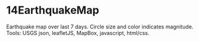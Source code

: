 # 14EarthquakeMap
Earthquake map over last 7 days. Circle size and color indicates magnitude. 
Tools: USGS json, leafletJS, MapBox, javascript, html/css.
